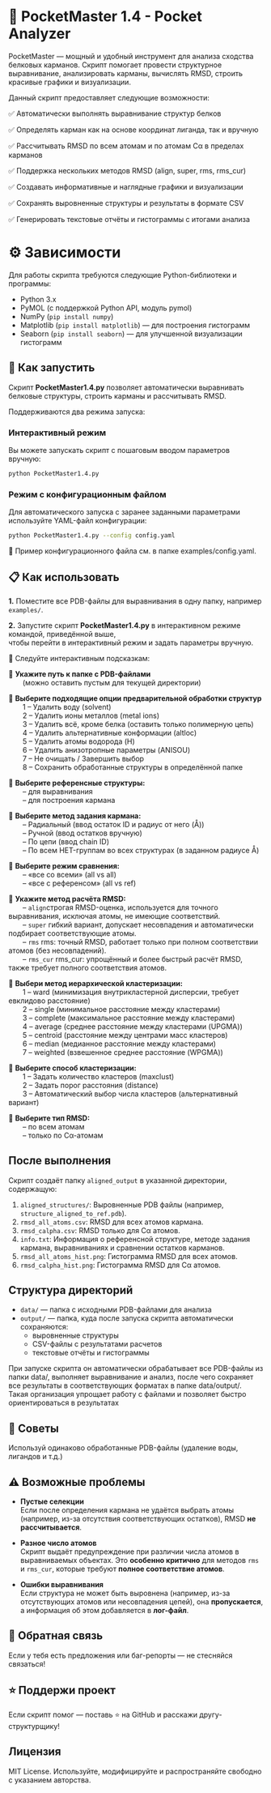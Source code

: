 # 🤖 PocketMaster 1.4 - Pocket Analyzer
PocketMaster — мощный и удобный инструмент для анализа сходства белковых карманов.
Скрипт помогает провести структурное выравнивание, анализировать карманы, вычислять RMSD, строить красивые графики и визуализации.

Данный скрипт предоставляет следующие возможности:

✅ Автоматически выполнять выравнивание структур белков

✅ Определять карман как на основе координат лиганда, так и вручную

✅ Рассчитывать RMSD по всем атомам и по атомам Cα в пределах карманов

✅ Поддержка нескольких методов RMSD (align, super, rms, rms_cur)

✅ Создавать информативные и наглядные графики и визуализации

✅ Сохранять выровненные структуры и результаты в формате CSV

✅ Генерировать текстовые отчёты и гистограммы с итогами анализа

# ⚙️ Зависимости

Для работы скрипта требуются следующие Python-библиотеки и программы:

-  Python 3.x
-  PyMOL (с поддержкой Python API, модуль pymol)
-  NumPy (`pip install numpy`)
-  Matplotlib (`pip install matplotlib`) — для построения гистограмм
-  Seaborn (`pip install seaborn`) — для улучшенной визуализации гистограмм


## 🚀 Как запустить

Скрипт **PocketMaster1.4.py** позволяет автоматически выравнивать белковые структуры, строить карманы и рассчитывать RMSD.

Поддерживаются два режима запуска:

###  Интерактивный режим
Вы можете запускать скрипт с пошаговым вводом параметров вручную:

```bash
python PocketMaster1.4.py
```

###  Режим с конфигурационным файлом
Для автоматического запуска с заранее заданными параметрами используйте YAML-файл конфигурации:

```bash
python PocketMaster1.4.py --config config.yaml
```
📌 Пример конфигурационного файла см. в папке examples/config.yaml.

  
## 📋 Как использовать

**1.** Поместите все PDB-файлы для выравнивания в одну папку, например `examples/`.  

**2.** Запустите скрипт **PocketMaster1.4.py** в интерактивном режиме командой, приведённой выше,  
чтобы перейти в интерактивный режим и задать параметры вручную.


🧭 Следуйте интерактивным подсказкам:

🔹 **Укажите путь к папке с PDB-файлами**  
  (можно оставить пустым для текущей директории)

🔹 **Выберите подходящие опции предварительной обработки структур**  
  1 –  Удалить воду (solvent)  
  2 –  Удалить ионы металлов (metal ions)  
  3 –  Удалить всё, кроме белка (оставить только полимерную цепь)  
  4 –  Удалить альтернативные конформации (altloc)  
  5 –  Удалить атомы водорода (H)  
  6 –  Удалить анизотропные параметры (ANISOU)  
  7 –  Не очищать / Завершить выбор  
  8 –  Сохранить обработанные структуры в определённой папке  

🔹 **Выберите референсные структуры:**  
  – для выравнивания  
  – для построения кармана

🔹 **Выберите метод задания кармана:**  
  – Радиальный (ввод остаток ID и радиус от него (Å))  
  – Ручной (ввод остатков вручную)  
  – По цепи (ввод chain ID)  
  – По всем HET-группам во всех структурах (в заданном радиусе Å)

🔹 **Выберите режим сравнения:**  
  – «все со всеми» (all vs all)  
  – «все с референсом» (all vs ref)  

🔹 **Укажите метод расчёта RMSD:**  
  – `align`строгая RMSD-оценка, используется для точного выравнивания, исключая атомы, не имеющие соответствий.  
  – `super` гибкий вариант, допускает несовпадения и автоматически подбирает соответствующие атомы.  
  – `rms` rms: точный RMSD, работает только при полном соответствии атомов (без несовпадений).  
  – `rms_cur` rms_cur: упрощённый и более быстрый расчёт RMSD, также требует полного соответствия атомов.  

🔹 **Выбери метод иерархической кластеризации:**  
  1 – ward (минимизация внутрикластерной дисперсии, требует евклидово расстояние)  
  2 – single (минимальное расстояние между кластерами)  
  3 – complete (максимальное расстояние между кластерами)  
  4 – average (среднее расстояние между кластерами (UPGMA))  
  5 – centroid (расстояние между центрами масс кластеров)  
  6 – median (медианное расстояние между кластерами)  
  7 – weighted (взвешенное среднее расстояние (WPGMA))  

🔹 **Выберите способ кластеризации:**  
  1 – Задать количество кластеров (maxclust)  
  2 – Задать порог расстояния (distance)  
  3 – Автоматический выбор числа кластеров (альтернативный вариант)  

🔹 **Выберите тип RMSD:**  
  – по всем атомам  
  – только по Cα-атомам

## После выполнения

Скрипт создаёт папку `aligned_output` в указанной директории, содержащую:

1. `aligned_structures/`: Выровненные PDB файлы (например, `structure_aligned_to_ref.pdb`).
2. `rmsd_all_atoms.csv`: RMSD для всех атомов кармана.
3. `rmsd_calpha.csv`: RMSD только для Cα атомов.
4. `info.txt`: Информация о референсной структуре, методе задания кармана,  выравниваниях и сравнении остатков карманов.
5. `rmsd_all_atoms_hist.png`: Гистограмма RMSD для всех атомов.
6. `rmsd_calpha_hist.png`: Гистограмма RMSD для Cα атомов.

## Структура директорий

- `data/` — папка с исходными PDB-файлами для анализа  
- `output/` — папка, куда после запуска скрипта автоматически сохраняются:  
  - выровненные структуры  
  - CSV-файлы с результатами расчетов  
  - текстовые отчёты и гистограммы

При запуске скрипта он автоматически обрабатывает все PDB-файлы из папки data/, выполняет выравнивание и анализ, после чего сохраняет все результаты в соответствующих форматах в папке data/output/. Такая организация упрощает работу с файлами и позволяет быстро ориентироваться в результатах


## 📌 Советы
Используй одинаково обработанные PDB-файлы (удаление воды, лигандов и т.д.)

## ⚠️ Возможные проблемы

- **Пустые селекции**  
  Если после определения кармана не удаётся выбрать атомы (например, из-за отсутствия соответствующих остатков), RMSD **не рассчитывается**.

- **Разное число атомов**  
  Скрипт выдаёт предупреждение при различии числа атомов в выравниваемых объектах. Это **особенно критично** для методов `rms` и `rms_cur`, которые требуют **полное соответствие атомов**.

- **Ошибки выравнивания**  
  Если структура не может быть выровнена (например, из-за отсутствующих атомов или несовпадения цепей), она **пропускается**, а информация об этом добавляется в **лог-файл**.

## 📧 Обратная связь
Если у тебя есть предложения или баг-репорты — не стесняйся связаться!

## ⭐ Поддержи проект
Если скрипт помог — поставь ⭐ на GitHub и расскажи другу-структурщику!

## Лицензия
MIT License. Используйте, модифицируйте и распространяйте свободно с указанием авторства.

